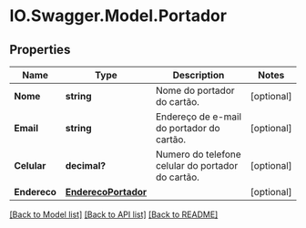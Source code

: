 # IO.Swagger.Model.Portador
## Properties

Name | Type | Description | Notes
------------ | ------------- | ------------- | -------------
**Nome** | **string** | Nome do portador do cartão. | [optional] 
**Email** | **string** | Endereço de e-mail do portador do cartão. | [optional] 
**Celular** | **decimal?** | Numero do telefone celular do portador do cartão. | [optional] 
**Endereco** | [**EnderecoPortador**](EnderecoPortador.md) |  | [optional] 

[[Back to Model list]](../README.md#documentation-for-models) [[Back to API list]](../README.md#documentation-for-api-endpoints) [[Back to README]](../README.md)


